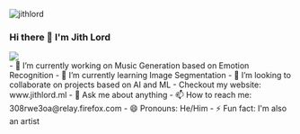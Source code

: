 <p align="left"> 
<img src="https://komarev.com/ghpvc/?username=USERNAME&label=Views&color=blue&style=plastic" alt="jithlord" />
 </p>
 
### Hi there 👋 I'm Jith Lord
<a href="https://github.com/jithlord">
  <img align="center" src="https://github-readme-stats.vercel.app/api/top-langs/?username=jithlord&theme=dark&hide_langs_below=1" />
</a>
</br>
- 🔭 I’m currently working on Music Generation based on Emotion Recognition
- 🌱 I’m currently learning Image Segmentation
- 👯 I’m looking to collaborate on projects based on AI and ML
-  Checkout my website: www.jithlord.ml
- 💬 Ask me about anything
- 📫 How to reach me: 308rwe3oa@relay.firefox.com
- 😄 Pronouns: He/Him
- ⚡ Fun fact: I'm also an artist

